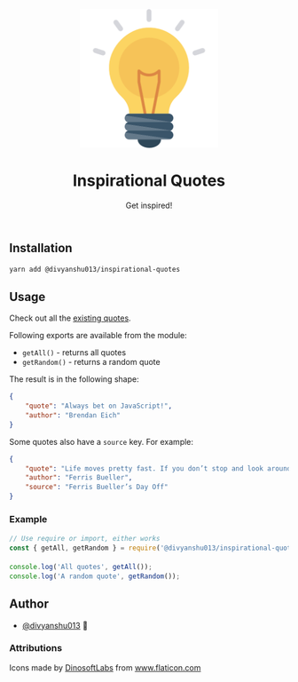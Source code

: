 <header align="center">
    <div align="center">
        <img src="logo.png" alt="Logo" width="250" />
    </div>
    <h1 align="center">Inspirational Quotes</h1>
    <p align="center">Get inspired!</p>
</header>

## Installation

```
yarn add @divyanshu013/inspirational-quotes
```

## Usage

Check out all the [existing quotes](./quotes.js).

Following exports are available from the module:

- `getAll()` - returns all quotes
- `getRandom()` - returns a random quote

The result is in the following shape:

```json
{
	"quote": "Always bet on JavaScript!",
	"author": "Brendan Eich"
}
```

Some quotes also have a `source` key. For example:

```json
{
	"quote": "Life moves pretty fast. If you don’t stop and look around once in a while, you could miss it.",
	"author": "Ferris Bueller",
	"source": "Ferris Bueller’s Day Off"
}
```

### Example

```js
// Use require or import, either works
const { getAll, getRandom } = require('@divyanshu013/inspirational-quotes');

console.log('All quotes', getAll());
console.log('A random quote', getRandom());
```

## Author

- [@divyanshu013](https://twitter.com/divyanshu013) 👋

### Attributions

<div>Icons made by <a href="https://www.flaticon.com/authors/dinosoftlabs" title="DinosoftLabs">DinosoftLabs</a> from <a href="https://www.flaticon.com/" title="Flaticon">www.flaticon.com</a></div>
